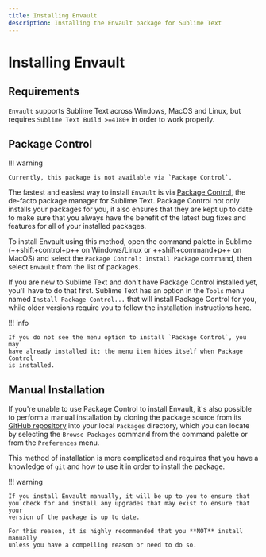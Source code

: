 ```yaml
---
title: Installing Envault
description: Installing the Envault package for Sublime Text
---
```


# Installing Envault

## Requirements

`Envault` supports Sublime Text across Windows, MacOS and Linux, but requires
`Sublime Text Build >=4180+` in order to work properly.


## Package Control

!!! warning

    Currently, this package is not available via `Package Control`.




The fastest and easiest way to install `Envault` is via
[Package Control](https://packagecontrol.io/), the de-facto package manager for
Sublime Text. Package Control not only installs your packages for you, it also
ensures that they are kept up to date to make sure that you always have the
benefit of the latest bug fixes and features for all of your installed
packages.

To install Envault using this method, open the command palette in Sublime
(++shift+control+p++ on Windows/Linux or ++shift+command+p++ on MacOS) and select the
`Package Control: Install Package` command, then select `Envault` from the list
of packages.

If you are new to Sublime Text and don't have Package Control installed yet,
you'll have to do that first. Sublime Text has an option in the `Tools` menu
named `Install Package Control...` that will install Package Control for you,
while older versions require you to follow the installation instructions here.

!!! info

    If you do not see the menu option to install `Package Control`, you may
    have already installed it; the menu item hides itself when Package Control
    is installed.




## Manual Installation

If you're unable to use Package Control to install Envault, it's also
possible to perform a manual installation by cloning the package source from
its [GitHub repository](https://github.com/OdatNurd/Envault) into your local
`Packages` directory, which you can locate by selecting the `Browse Packages`
command from the command palette or from the `Preferences` menu.

This method of installation is more complicated and requires that you have a
knowledge of `git` and how to use it in order to install the package.

!!! warning

    If you install Envault manually, it will be up to you to ensure that
    you check for and install any upgrades that may exist to ensure that your
    version of the package is up to date.

    For this reason, it is highly recommended that you **NOT** install manually
    unless you have a compelling reason or need to do so.
